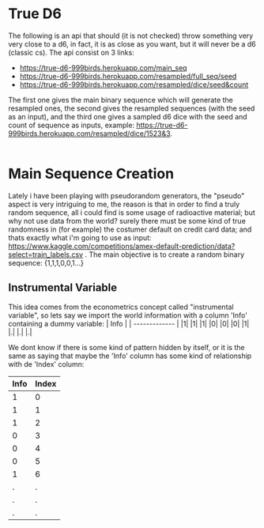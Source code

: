 # True D6

The following is an api that should (it is not checked) throw something very very close to a d6, in fact, it is as close as you want, but it will never be a d6 (classic cs). The api consist on 3 links: 
  - https://true-d6-999birds.herokuapp.com/main_seq 
  - https://true-d6-999birds.herokuapp.com/resampled/full_seq/seed
  - https://true-d6-999birds.herokuapp.com/resampled/dice/seed&count <br/>
 
The first one gives the main binary sequence which will generate the resampled ones, the second gives the resampled sequences (with the seed as an input), and the third one gives a sampled d6 dice with the seed and count of sequence as inputs, example: https://true-d6-999birds.herokuapp.com/resampled/dice/1523&3.
<br><br>


# Main Sequence Creation
Lately i have been playing with pseudorandom generators, the "pseudo" aspect is very intriguing to me, the reason is that in order to find a truly random sequence, all i could find is some usage of radioactive material; but why not use data from the world? surely there must be some kind of true randomness in (for example) the costumer default on credit card data; and thats exactly what i'm going to use as input: https://www.kaggle.com/competitions/amex-default-prediction/data?select=train_labels.csv .
The main objective is to create a random binary sequence: {1,1,1,0,0,1...}

## Instrumental Variable

This idea comes from the econometrics concept called "instrumental variable", so lets say we import the world information with a column 'Info' containing a dummy variable:
| Info          | 
| ------------- | 
|1| 
|1| 
|1|
|0|
|0|
|0|
|1|
|.|
|.|
|.|

We dont know if there is some kind of pattern hidden by itself, or it is the same as saying that maybe the 'Info' column has some kind of relationship with de 'Index' column:

| Info          | Index|
| ------------- | ------------- | 
|1|0| 
|1|1|
|1|2|
|0|3|
|0|4|
|0|5|
|1|6|
|.|.|
|.|.|
|.|.|

